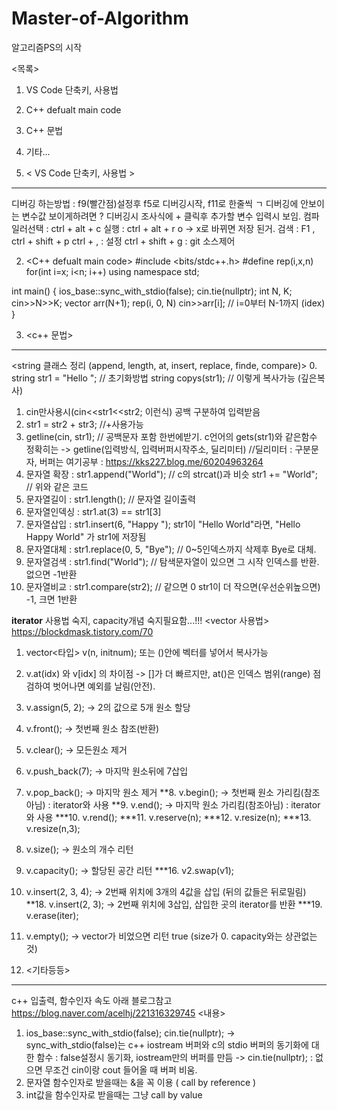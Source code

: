 # Master-of-Algorithm
알고리즘PS의 시작

<목록>
1. VS Code 단축키, 사용법
2. C++ defualt main code
3. C++ 문법
4. 기타...

1. < VS Code 단축키, 사용법 >
*********************************************************************************************************
디버깅 하는방법 : f9(빨간점)설정후 f5로 디버깅시작, f11로 한줄씩 ㄱ
디버깅에 안보이는 변수값 보이게하려면 ? 디버깅시 조사식에 + 클릭후 추가할 변수 입력시 보임.
컴파일러선택 : ctrl + alt + c
실행 : ctrl + alt + r
o -> x로 바뀌면 저장 된거.
검색 : F1 , ctrl + shift + p
ctrl + , : 설정
ctrl + shift + g : git 소스제어


2. <C++ defualt main code>
#include <bits/stdc++.h>
#define rep(i,x,n) for(int i=x; i<n; i++)
using namespace std;

int main() {
	ios_base::sync_with_stdio(false); cin.tie(nullptr);
	int N, K;
	cin>>N>>K;
	vector<int> arr(N+1);
    rep(i, 0, N) cin>>arr[i]; // i=0부터 N-1까지 (idex)
  }
   
   
   
3. <c++ 문법>
*********************************************************************************************************
<string 클래스 정리 (append, length, at, insert, replace, finde, compare)>
  0. string str1 = "Hello "; // 초기화방법
     string copys(str1); // 이렇게 복사가능 (깊은복사)
  1. cin만사용시(cin<<str1<<str2; 이런식) 공백 구분하여 입력받음
  2. str1 = str2 + str3; //+사용가능
  3. getline(cin, str1); // 공백문자 포함 한번에받기. c언어의 gets(str1)와 같은함수
                            정확히는 -> getline(입력방식, 입력버퍼시작주소, 딜리미터)   //딜리미터 : 구분문자, 
                            버퍼는 여기공부 : https://kks227.blog.me/60204963264
  4. 문자열 확장 : str1.append("World"); // c의 strcat()과 비슷
                   str1 += "World"; // 위와 같은 코드
  5. 문자열길이 : str1.length(); // 문자열 길이출력
  6. 문자열인덱싱 : str1.at(3) == str1[3]
  7. 문자열삽입 : str1.insert(6, "Happy "); 
                   str1이 "Hello World"라면, "Hello Happy World" 가 str1에 저장됨
  8. 문자열대체 : str1.replace(0, 5, "Bye"); // 0~5인덱스까지 삭제후 Bye로 대체.
  9. 문자열검색 : str1.find("World"); // 탐색문자열이 있으면 그 시작 인덱스를 반환. 없으면 -1반환
  10. 문자열비교 : str1.compare(str2); // 같으면 0 str1이 더 작으면(우선순위높으면) -1, 크면 1반환

  ****iterator**** 사용법 숙지, capacity개념 숙지필요함...!!!
  <vector 사용법>
  https://blockdmask.tistory.com/70
    
  1. vector<타입> v(n, initnum); 또는 ()안에 벡터를 넣어서 복사가능
  2. v.at(idx) 와 v[idx] 의 차이점 -> []가 더 빠르지만, at()은 인덱스 범위(range) 점검하여 벗어나면 예외를 날림(안전).
  3. v.assign(5, 2); -> 2의 값으로 5개 원소 할당
  4. v.front(); -> 첫번째 원소 참조(반환)
  5. v.clear(); -> 모든원소 제거
  6. v.push_back(7); -> 마지막 원소뒤에 7삽입
  7. v.pop_back(); -> 마지막 원소 제거
  **8. v.begin(); -> 첫번째 원소 가리킴(참조아님) : iterator와 사용
  **9. v.end(); -> 마지막 원소 가리킴(참조아님) : iterator와 사용
  ***10. v.rend();
  ***11. v.reserve(n);
  ***12. v.resize(n);
  ***13. v.resize(n,3);
  14. v.size(); -> 원소의 개수 리턴
  15. v.capacity(); -> 할당된 공간 리턴
  ***16. v2.swap(v1);
  17. v.insert(2, 3, 4); -> 2번째 위치에 3개의 4값을 삽입 (뒤의 값들은 뒤로밀림)
  **18. v.insert(2, 3); -> 2번째 위치에 3삽입, 삽입한 곳의 iterator를 반환
  ***19. v.erase(iter);
  20. v.empty(); -> vector가 비었으면 리턴 true (size가 0. capacity와는 상관없는것)




4. <기타등등>
*********************************************************************************************************
 c++ 입출력, 함수인자 속도 아래 블로그참고
 https://blog.naver.com/acelhj/221316329745
 <내용>
 1) ios_base::sync_with_stdio(false); cin.tie(nullptr);
     -> sync_with_stdio(false)는 c++ iostream 버퍼와 c의 stdio 버퍼의 동기화에 대한 함수 : false설정시 동기화, iostream만의 버퍼를 만듬
     -> cin.tie(nullptr); : 없으면 무조건 cin이랑 cout 들어올 때 버퍼 비움.
 2) 문자열 함수인자로 받을때는 &을 꼭 이용 ( call by reference )
 3) int값을 함수인자로 받을때는 그냥 call by value
